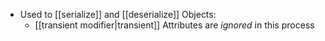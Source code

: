 - Used to [[serialize]] and [[deserialize]] Objects:
	- [[transient modifier|transient]] Attributes are _ignored_ in this process